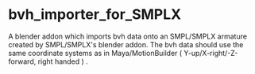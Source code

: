# bvh_importer_for_SMPLX
A blender addon which imports bvh data onto an SMPL/SMPLX armature created by SMPL/SMPLX's blender addon. The bvh data should use the same coordinate systems as in Maya/MotionBuilder ( Y-up/X-right/-Z-forward, right handed ) .
